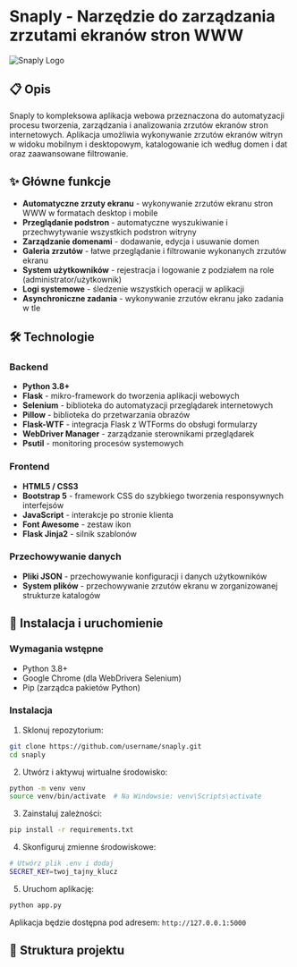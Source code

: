 # Snaply - Narzędzie do zarządzania zrzutami ekranów stron WWW

![Snaply Logo](https://via.placeholder.com/150/0077FF/FFFFFF?text=Snaply)

## 📋 Opis

Snaply to kompleksowa aplikacja webowa przeznaczona do automatyzacji procesu tworzenia, zarządzania i analizowania zrzutów ekranów stron internetowych. Aplikacja umożliwia wykonywanie zrzutów ekranów witryn w widoku mobilnym i desktopowym, katalogowanie ich według domen i dat oraz zaawansowane filtrowanie.

## ✨ Główne funkcje

- **Automatyczne zrzuty ekranu** - wykonywanie zrzutów ekranu stron WWW w formatach desktop i mobile
- **Przeglądanie podstron** - automatyczne wyszukiwanie i przechwytywanie wszystkich podstron witryny
- **Zarządzanie domenami** - dodawanie, edycja i usuwanie domen
- **Galeria zrzutów** - łatwe przeglądanie i filtrowanie wykonanych zrzutów ekranu
- **System użytkowników** - rejestracja i logowanie z podziałem na role (administrator/użytkownik)
- **Logi systemowe** - śledzenie wszystkich operacji w aplikacji
- **Asynchroniczne zadania** - wykonywanie zrzutów ekranu jako zadania w tle

## 🛠️ Technologie

### Backend
- **Python 3.8+**
- **Flask** - mikro-framework do tworzenia aplikacji webowych
- **Selenium** - biblioteka do automatyzacji przeglądarek internetowych
- **Pillow** - biblioteka do przetwarzania obrazów
- **Flask-WTF** - integracja Flask z WTForms do obsługi formularzy
- **WebDriver Manager** - zarządzanie sterownikami przeglądarek
- **Psutil** - monitoring procesów systemowych

### Frontend
- **HTML5 / CSS3**
- **Bootstrap 5** - framework CSS do szybkiego tworzenia responsywnych interfejsów
- **JavaScript** - interakcje po stronie klienta
- **Font Awesome** - zestaw ikon
- **Flask Jinja2** - silnik szablonów

### Przechowywanie danych
- **Pliki JSON** - przechowywanie konfiguracji i danych użytkowników
- **System plików** - przechowywanie zrzutów ekranu w zorganizowanej strukturze katalogów

## 🚀 Instalacja i uruchomienie

### Wymagania wstępne
- Python 3.8+
- Google Chrome (dla WebDrivera Selenium)
- Pip (zarządca pakietów Python)

### Instalacja
1. Sklonuj repozytorium:
```bash
git clone https://github.com/username/snaply.git
cd snaply
```

2. Utwórz i aktywuj wirtualne środowisko:
```bash
python -m venv venv
source venv/bin/activate  # Na Windowsie: venv\Scripts\activate
```

3. Zainstaluj zależności:
```bash
pip install -r requirements.txt
```

4. Skonfiguruj zmienne środowiskowe:
```bash
# Utwórz plik .env i dodaj
SECRET_KEY=twoj_tajny_klucz
```

5. Uruchom aplikację:
```bash
python app.py
```

Aplikacja będzie dostępna pod adresem: `http://127.0.0.1:5000`

## 📂 Struktura projektu
